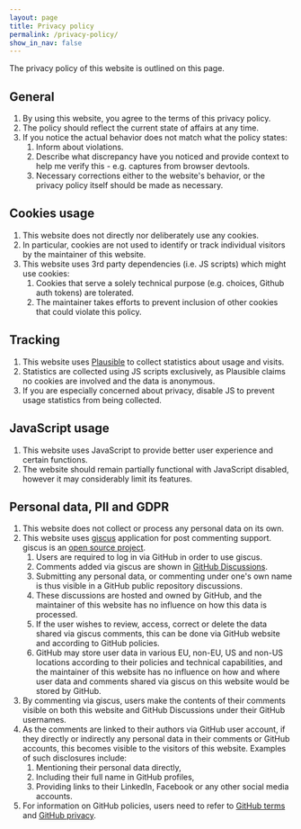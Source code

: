 ```yaml
---
layout: page
title: Privacy policy
permalink: /privacy-policy/
show_in_nav: false
---
```


The privacy policy of this website is outlined on this page.

## General

1. By using this website, you agree to the terms of this privacy policy.
2. The policy should reflect the current state of affairs at any time.
3. If you notice the actual behavior does not match what the policy states: 
   1. Inform about violations. 
   2. Describe what discrepancy have you noticed and provide context to help me verify this - e.g. captures from browser devtools.
   3. Necessary corrections either to the website's behavior, or the privacy policy itself should be made as necessary.

## Cookies usage

1. This website does not directly nor deliberately use any cookies.
2. In particular, cookies are not used to identify or track individual visitors by the maintainer of this website.
3. This website uses 3rd party dependencies (i.e. JS scripts) which might use cookies:
   1. Cookies that serve a solely technical purpose (e.g. choices, Github auth tokens) are tolerated.
   2. The maintainer takes efforts to prevent inclusion of other cookies that could violate this policy.

## Tracking

1. This website uses [Plausible](https://plausible.io/) to collect statistics about usage and visits.
2. Statistics are collected using JS scripts exclusively, as Plausible claims no cookies are involved and the data is anonymous.
3. If you are especially concerned about privacy, disable JS to prevent usage statistics from being collected.

## JavaScript usage

1. This website uses JavaScript to provide better user experience and certain functions.
2. The website should remain partially functional with JavaScript disabled, however it may considerably limit its features.

## Personal data, PII and GDPR

1. This website does not collect or process any personal data on its own.
2. This website uses [giscus](https://giscus.app/) application for post commenting support. giscus is an [open source project](https://github.com/giscus/giscus).
   1. Users are required to log in via GitHub in order to use giscus.
   2. Comments added via giscus are shown in [GitHub Discussions](https://github.com/superdurszlak/superdurszlak.github.io/discussions).
   3. Submitting any personal data, or commenting under one's own name is thus visible in a GitHub public repository discussions.
   4. These discussions are hosted and owned by GitHub, and the maintainer of this website has no influence on how this data is processed.
   5. If the user wishes to review, access, correct or delete the data shared via giscus comments, this can be done via GitHub website and according to GitHub policies.
   6. GitHub may store user data in various EU, non-EU, US and non-US locations according to their policies and technical capabilities, and the maintainer of this website has no influence on how and where user data and comments shared via giscus on this website would be stored by GitHub.
3. By commenting via giscus, users make the contents of their comments visible on both this website and GitHub Discussions under their GitHub usernames.
4. As the comments are linked to their authors via GitHub user account, if they directly or indirectly any personal data in their comments or GitHub accounts, this becomes visible to the visitors of this website. Examples of such disclosures include:
   1. Mentioning their personal data directly,
   2. Including their full name in GitHub profiles,
   3. Providing links to their LinkedIn, Facebook or any other social media accounts.
5. For information on GitHub policies, users need to refer to [GitHub terms](https://docs.github.com/en/site-policy/github-terms/github-terms-of-service) and [GitHub privacy](https://docs.github.com/en/site-policy/privacy-policies/github-general-privacy-statement).

